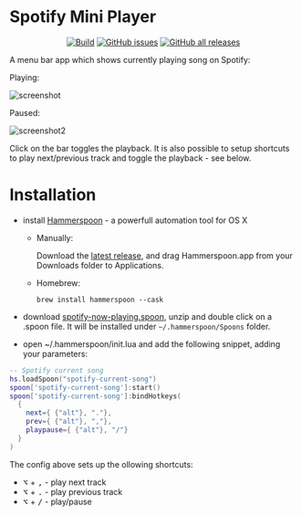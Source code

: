# Spotify Mini Player

<p align="center">
  <a href="https://github.com/fork-my-spoons/spotify-now-playing.spoon/actions">
    <img alt="Build" src="https://github.com/fork-my-spoons/spotify-now-playing.spoon/workflows/release/badge.svg"/></a>
  <a href="https://github.com/fork-my-spoons/spotify-now-playing.spoon/issues">
    <img alt="GitHub issues" src="https://img.shields.io/github/issues/fork-my-spoons/spotify-now-playing.spoon"/></a>
  <a href="https://github.com/fork-my-spoons/spotify-now-playing.spoon/releases">
    <img alt="GitHub all releases" src="https://img.shields.io/github/downloads/fork-my-spoons/spotify-now-playing.spoon/total"/></a>
</p>

A menu bar app which shows currently playing song on Spotify:

Playing: 

<img alt="screenshot" src="https://github.com/fork-my-spoons/spotify-current-song.spoon/raw/main/screenshots/screenshot.png">

Paused:

<img alt="screenshot2" src="https://github.com/fork-my-spoons/spotify-current-song.spoon/raw/main/screenshots/screenshot2.png">

Click on the bar toggles the playback. It is also possible to setup shortcuts to play next/previous track and toggle the playback - see below.

# Installation

 - install [Hammerspoon](http://www.hammerspoon.org/) - a powerfull automation tool for OS X
   - Manually:

      Download the [latest release](), and drag Hammerspoon.app from your Downloads folder to Applications.
   - Homebrew:

      ```brew install hammerspoon --cask```

 - download [spotify-now-playing.spoon](https://github.com/fork-my-spoons/spotify-now-playing.spoon/releases/latest/download/spotify-now-playing.spoon.zip), unzip and double click on a .spoon file. It will be installed under `~/.hammerspoon/Spoons` folder.
 
 - open ~/.hammerspoon/init.lua and add the following snippet, adding your parameters:

```lua
-- Spotify current song
hs.loadSpoon("spotify-current-song")
spoon['spotify-current-song']:start()
spoon['spotify-current-song']:bindHotkeys(
  {
    next={ {"alt"}, "."},
    prev={ {"alt"}, ","},
    playpause={ {"alt"}, "/"}
  }
)
```

The config above sets up the ollowing shortcuts:

 - <kbd>⌥</kbd> + <kbd>,</kbd> - play next track
 - <kbd>⌥</kbd> + <kbd>.</kbd> - play previous track
 - <kbd>⌥</kbd> + <kbd>/</kbd> - play/pause

